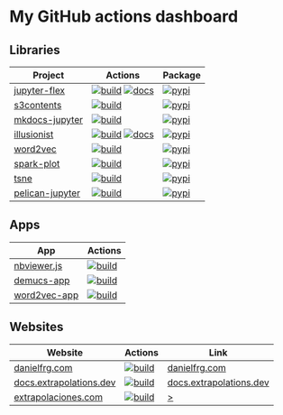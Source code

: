 # My GitHub actions dashboard

## Libraries

| Project | Actions | Package | 
| ------------- | ------------- | ------------- |
| [jupyter-flex](https://github.com/danielfrg/jupyter-flex) | [![build](https://github.com/danielfrg/jupyter-flex/workflows/test/badge.svg)](https://github.com/danielfrg/jupyter-flex/actions/workflows/test.yml) [![docs](https://github.com/danielfrg/jupyter-flex/workflows/docs/badge.svg)](https://github.com/danielfrg/jupyter-flex/actions/workflows/docs.yml) | [![pypi](https://badge.fury.io/py/jupyter-flex.svg)](https://pypi.org/project/jupyter-flex) |
| [s3contents](https://github.com/danielfrg/s3contents) | [![build](https://github.com/danielfrg/s3contents/workflows/test/badge.svg)](https://github.com/danielfrg/s3contents/actions/workflows/test.yml) | [![pypi](https://badge.fury.io/py/s3contents.svg)](https://pypi.org/project/s3contents) |
| [mkdocs-jupyter](https://github.com/danielfrg/mkdocs-jupyter) | [![build](https://github.com/danielfrg/mkdocs-jupyter/workflows/test/badge.svg)](https://github.com/danielfrg/mkdocs-jupyter/actions/workflows/test.yml) | [![pypi](https://badge.fury.io/py/mkdocs-jupyter.svg)](https://pypi.org/project/mkdocs-jupyter/) |
| [illusionist](https://github.com/danielfrg/illusionist) | [![build](https://github.com/danielfrg/illusionist/workflows/test/badge.svg)](https://github.com/danielfrg/illusionist/actions/workflows/test.yml) [![docs](https://github.com/danielfrg/illusionist/workflows/docs/badge.svg)](https://github.com/danielfrg/illusionist/actions/workflows/docs.yml) | [![pypi](https://badge.fury.io/py/illusionist.svg)](https://pypi.org/project/illusionist/) | 
| [word2vec](https://github.com/danielfrg/word2vec) | [![build](https://github.com/danielfrg/word2vec/workflows/test/badge.svg)](http://github.com/danielfrg/word2vec/actions/workflows/test.yml) | [![pypi](https://badge.fury.io/py/word2vec.svg)](https://pypi.org/project/word2vec/) |
| [spark-plot](https://github.com/danielfrg/spark-plot) | [![build](https://github.com/danielfrg/spark-plot/workflows/test/badge.svg)](https://github.com/danielfrg/spark-plot/actions/workflows/test.yml) | [![pypi](https://badge.fury.io/py/spark-plot.svg)](https://pypi.org/project/spark-plot/) |
| [tsne](https://github.com/danielfrg/tsne) | [![build](https://github.com/danielfrg/tsne/workflows/test/badge.svg)](https://github.com/danielfrg/tsne/actions/workflows/test.yml) | [![pypi](https://badge.fury.io/py/tsne.svg)](https://pypi.org/project/tsne/) |
| [pelican-jupyter](https://github.com/danielfrg/pelican-jupyter) | [![build](https://github.com/danielfrg/pelican-jupyter/workflows/test/badge.svg) ](https://github.com/danielfrg/pelican-jupyter/actions/workflows/test.yml) | [![pypi](https://badge.fury.io/py/pelican-jupyter.svg)](https://pypi.org/project/pelican-jupyter/) |

## Apps

| App | Actions |
| --- | --- |
| [nbviewer.js](https://github.com/danielfrg/nbviewer.js) | [![build](https://github.com/danielfrg/nbviewer.js/workflows/deploy/badge.svg)](https://github.com/danielfrg/nbviewer.js/actions/workflows/deploy.yml) |
| [demucs-app](https://github.com/danielfrg/demucs-app) | [![build](https://github.com/danielfrg/demucs-app/workflows/deploy/badge.svg)](https://github.com/danielfrg/demucs-app/actions/workflows/deploy.yml) |
| [word2vec-app](https://github.com/danielfrg/word2vec-app) | [![build](https://github.com/danielfrg/word2vec-app/workflows/deploy/badge.svg)](https://github.com/danielfrg/word2vec-app/actions/workflows/deploy.yml)| 

## Websites

| Website | Actions | Link |
| --- | --- | --- |
| [danielfrg.com](https://github.com/danielfrg/danielfrg.com) | [![build](https://github.com/danielfrg/danielfrg.com/workflows/deploy/badge.svg)](https://github.com/danielfrg/danielfrg.com/actions/workflows/deploy.yml) | [danielfrg.com](https://danielfrg.com) |
| [docs.extrapolations.dev](https://github.com/danielfrg/docs.extrapolations.dev) | [![build](https://github.com/danielfrg/docs.extrapolations.dev/workflows/deploy/badge.svg)](https://github.com/danielfrg/docs.extrapolations.dev/actions/workflows/deploy.yml) | [docs.extrapolations.dev](https://docs.extrapolations.dev) |
| [extrapolaciones.com](https://github.com/danielfrg/extrapolaciones.com) | [![build](https://github.com/danielfrg/extrapolaciones.com/workflows/deploy/badge.svg)](https://github.com/danielfrg/extrapolaciones.com/actions/workflows/deploy.yml) | [>](https://extrapolaciones.com) |

